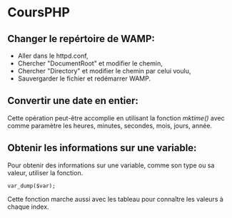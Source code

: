 # CoursPHP

## Changer le repértoire de WAMP:

- Aller dans le httpd.conf,
- Chercher "DocumentRoot" et modifier le chemin,
- Chercher "Directory" et modifier le chemin par celui voulu,
- Sauvergarder le fichier et redémarrer WAMP.

## Convertir une date en entier:

Cette opération peut-être accomplie en utilisant la fonction *mktime()* avec comme paramètre les heures, minutes, secondes, mois, jours, année.

## Obtenir les informations sur une variable:

Pour obtenir des informations sur une variable, comme son type ou sa valeur, utiliser la fonction.

    var_dump($var);

Cette fonction marche aussi avec les tableau pour connaître les valeurs à chaque index.
